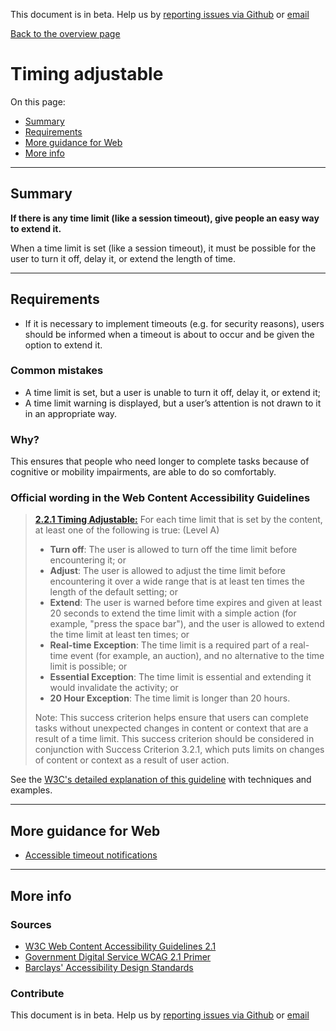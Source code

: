 This document is in beta. Help us by [reporting issues via Github](https://github.com/theappbusiness/accessibility-guidelines) or [email](mailto:a11y@kinandcarta.com)

[Back to the overview page](./../index.html)

# Timing adjustable

On this page:
* [Summary](#summary)
* [Requirements](#requirements)
* [More guidance for Web](#more-guidance-for-web)
* [More info](#more-info)

---

## Summary

**If there is any time limit (like a session timeout), give people an easy way to extend it.**

When a time limit is set (like a session timeout), it must be possible for the user to turn it off, delay it, or extend the length of time.

---

## Requirements

* If it is necessary to implement timeouts (e.g. for security reasons), users should be informed when a timeout is about to occur and be given the option to extend it.

### Common mistakes

*   A time limit is set, but a user is unable to turn it off, delay it, or extend it;
*   A time limit warning is displayed, but a user’s attention is not drawn to it in an appropriate way.

### Why?

This ensures that people who need longer to complete tasks because of cognitive or mobility impairments, are able to do so comfortably.

### Official wording in the Web Content Accessibility Guidelines

> [**2.2.1 Timing Adjustable:**](https://www.w3.org/TR/UNDERSTANDING-WCAG20/time-limits-required-behaviors.html) For each time limit that is set by the content, at least one of the following is true: (Level A)
> 
> * **Turn off**: The user is allowed to turn off the time limit before encountering it; or
> * **Adjust**: The user is allowed to adjust the time limit before encountering it over a wide range that is at least ten times the length of the default setting; or
> * **Extend**: The user is warned before time expires and given at least 20 seconds to extend the time limit with a simple action (for example, "press the space bar"), and the user is allowed to extend the time limit at least ten times; or
> * **Real-time Exception**: The time limit is a required part of a real-time event (for example, an auction), and no alternative to the time limit is possible; or
> * **Essential Exception**: The time limit is essential and extending it would invalidate the activity; or
> * **20 Hour Exception**: The time limit is longer than 20 hours.
>
> Note: This success criterion helps ensure that users can complete tasks without unexpected changes in content or context that are a result of a time limit. This success criterion should be considered in conjunction with Success Criterion 3.2.1, which puts limits on changes of content or context as a result of user action.

See the [W3C's detailed explanation of this guideline](https://www.w3.org/TR/UNDERSTANDING-WCAG20/time-limits-required-behaviors.html) with techniques and examples.

---

## More guidance for Web

* [Accessible timeout notifications](https://tink.uk/accessible-timeout-notifications/)

---

## More info

### Sources

* [W3C Web Content Accessibility Guidelines 2.1](https://www.w3.org/TR/WCAG21/)
* [Government Digital Service WCAG 2.1 Primer](https://alphagov.github.io/wcag-primer/)
* [Barclays' Accessibility Design Standards](https://home.barclays/who-we-are/our-suppliers/our-requirements-of-external-suppliers/)

### Contribute

This document is in beta. Help us by [reporting issues via Github](https://github.com/theappbusiness/accessibility-guidelines) or [email](mailto:a11y@kinandcarta.com)




